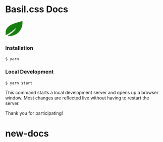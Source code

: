 # Basil.css Docs

![basilcss logo](./static/img/basilcss-transparent.png)

### Installation

```
$ yarn
```

### Local Development

```
$ yarn start
```

This command starts a local development server and opens up a browser window. Most changes are reflected live without having to restart the server.

Thank you for participating!
# new-docs
